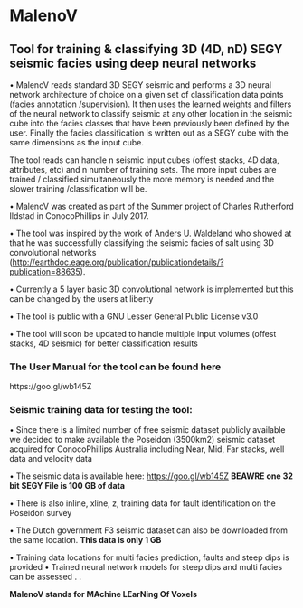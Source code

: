 # MalenoV
<h2> Tool for training &amp;  classifying 3D (4D, nD) SEGY seismic facies using deep neural networks</h2>

•	MalenoV reads standard 3D SEGY seismic and performs a 3D neural network architecture of choice on a given set of classification data points (facies annotation /supervision).  It then uses the learned weights and filters of the neural network to classify seismic at any other location in the seismic cube into the facies classes that have been previously been defined by the user. Finally the facies classification is written out as a SEGY cube with the same dimensions as the input cube.

The tool reads can handle n seismic input cubes (offest stacks, 4D data, attributes, etc) and n number of training sets. The more input cubes are trained / classified  simultaneously the more memory is needed and the slower training /classification will be.

•	MalenoV was created as part of the Summer project of Charles Rutherford Ildstad in ConocoPhillips in July 2017.

•	The tool was inspired by the work of Anders U. Waldeland who showed at that he was successfully classifying the seismic facies of salt using 3D convolutional networks (http://earthdoc.eage.org/publication/publicationdetails/?publication=88635). 

•	Currently a 5 layer basic 3D convolutional network is implemented but this can be changed by the users at liberty

•	The tool is public with a GNU Lesser General Public License v3.0

•	The tool will soon be updated to handle multiple input volumes (offest stacks, 4D seismic) for better classification results

<h3>The User Manual for the tool can be found here</h3>
https://goo.gl/wb145Z





<h3>Seismic training data for testing the tool:</h3>

•	Since there is a limited number of free seismic dataset publicly available we decided to make available the Poseidon (3500km2) seismic dataset acquired for ConocoPhillips Australia including Near, Mid, Far stacks, well data and velocity data

•	The seismic data is available here: https://goo.gl/wb145Z 
<b> BEAWRE one 32 bit SEGY File is 100 GB of data</b>

•	There is also inline, xline, z, training data for fault identification on the Poseidon survey

•	The Dutch government F3 seismic dataset can also be downloaded from the same location. 
<b>This data is only 1 GB</b>

•	Training data locations for multi facies prediction, faults and steep dips is provided
•	Trained neural network models for steep dips and multi facies can be assessed
. 
.

<b>MalenoV stands for MAchine LEarNing Of Voxels</b>

